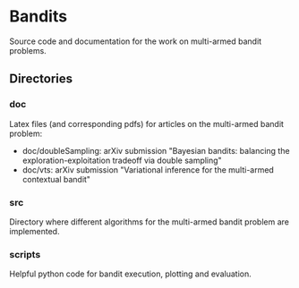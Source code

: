 # Bandits

Source code and documentation for the work on multi-armed bandit problems.

## Directories

### doc

Latex files (and corresponding pdfs) for articles on the multi-armed bandit problem:

- doc/doubleSampling: arXiv submission "Bayesian bandits: balancing the exploration-exploitation tradeoff via double sampling"
- doc/vts: arXiv submission "Variational inference for the multi-armed contextual bandit"

### src

Directory where different algorithms for the multi-armed bandit problem are implemented.

### scripts

Helpful python code for bandit execution, plotting and evaluation.
